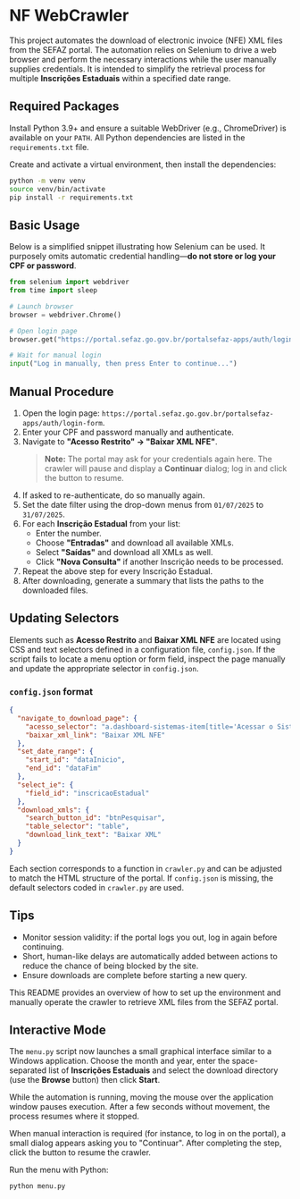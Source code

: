 # NF WebCrawler

This project automates the download of electronic invoice (NFE) XML files from the SEFAZ portal. The automation relies on Selenium to drive a web browser and perform the necessary interactions while the user manually supplies credentials. It is intended to simplify the retrieval process for multiple **Inscrições Estaduais** within a specified date range.

## Required Packages

Install Python 3.9+ and ensure a suitable WebDriver (e.g., ChromeDriver) is
available on your `PATH`.  All Python dependencies are listed in the
`requirements.txt` file.

Create and activate a virtual environment, then install the dependencies:

```bash
python -m venv venv
source venv/bin/activate
pip install -r requirements.txt
```

## Basic Usage

Below is a simplified snippet illustrating how Selenium can be used. It purposely omits automatic credential handling—**do not store or log your CPF or password**.

```python
from selenium import webdriver
from time import sleep

# Launch browser
browser = webdriver.Chrome()

# Open login page
browser.get("https://portal.sefaz.go.gov.br/portalsefaz-apps/auth/login-form")

# Wait for manual login
input("Log in manually, then press Enter to continue...")
```

## Manual Procedure

1. Open the login page: `https://portal.sefaz.go.gov.br/portalsefaz-apps/auth/login-form`.
2. Enter your CPF and password manually and authenticate.
3. Navigate to **"Acesso Restrito" → "Baixar XML NFE"**.
   > **Note:** The portal may ask for your credentials again here. The crawler
   will pause and display a **Continuar** dialog; log in and click the button to
   resume.
4. If asked to re-authenticate, do so manually again.
5. Set the date filter using the drop-down menus from `01/07/2025` to `31/07/2025`.
6. For each **Inscrição Estadual** from your list:
   - Enter the number.
   - Choose **"Entradas"** and download all available XMLs.
   - Select **"Saídas"** and download all XMLs as well.
   - Click **"Nova Consulta"** if another Inscrição needs to be processed.
7. Repeat the above step for every Inscrição Estadual.
8. After downloading, generate a summary that lists the paths to the downloaded files.

## Updating Selectors

Elements such as **Acesso Restrito** and **Baixar XML NFE** are located using CSS
and text selectors defined in a configuration file, `config.json`. If the script
fails to locate a menu option or form field, inspect the page manually and
update the appropriate selector in `config.json`.

### `config.json` format

```json
{
  "navigate_to_download_page": {
    "acesso_selector": "a.dashboard-sistemas-item[title='Acessar o Sistema']",
    "baixar_xml_link": "Baixar XML NFE"
  },
  "set_date_range": {
    "start_id": "dataInicio",
    "end_id": "dataFim"
  },
  "select_ie": {
    "field_id": "inscricaoEstadual"
  },
  "download_xmls": {
    "search_button_id": "btnPesquisar",
    "table_selector": "table",
    "download_link_text": "Baixar XML"
  }
}
```

Each section corresponds to a function in `crawler.py` and can be adjusted to
match the HTML structure of the portal. If `config.json` is missing, the default
selectors coded in `crawler.py` are used.

## Tips

- Monitor session validity: if the portal logs you out, log in again before continuing.
- Short, human-like delays are automatically added between actions to reduce the chance of being blocked by the site.
- Ensure downloads are complete before starting a new query.

This README provides an overview of how to set up the environment and manually operate the crawler to retrieve XML files from the SEFAZ portal.


## Interactive Mode

The `menu.py` script now launches a small graphical interface similar to a Windows
application. Choose the month and year, enter the space-separated list of
**Inscrições Estaduais** and select the download directory (use the **Browse**
button) then click **Start**.

While the automation is running, moving the mouse over the application window
pauses execution. After a few seconds without movement, the process resumes
where it stopped.

When manual interaction is required (for instance, to log in on the portal), a
small dialog appears asking you to "Continuar". After completing the step,
click the button to resume the crawler.

Run the menu with Python:

```bash
python menu.py
```

